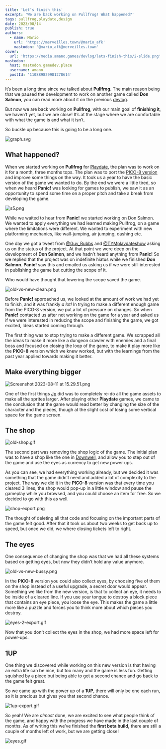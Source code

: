 ```yaml
---
title: 'Let’s finish this'
excerpt: 'We are back working on Pullfrog! What happened?'
tags: pullfrog,playdate,design
date: 2023/08/14
publish: true
authors:
  - name: Mario
    url: 'https://merveilles.town/@mario_afk'
    mastodon: '@mario_afk@merveilles.town'
cover:
  url: 'https://media.amano.games/devlog/lets-finish-this/2-slide.png'
mastodon:
  host: mastodon.gamedev.place
  username: amano
  postId: '110889829981278614'
---
```


It’s been a long time since we talked about **Pullfrog**. The main reason being that we paused the development to work on another game called **Don Salmon**, you can read more about it on the previous [devlog](https://amano.games/devlog/lets-talk-about-don-salmon).

But now we are back working on **Pullfrog**, with our main goal of **finishing it**, we haven’t yet, but we are close! It’s at the stage where we are comfortable with what the game is and what it isn’t.

So buckle up because this is going to be a long one.

![graph.svg](https://media.amano.games/devlog/lets-finish-this/1-graph.svg)

## What happened?

When we started working on **Pullfrog** for [Playdate](http://play.date/), the plan was to work on it for a month, three months tops. The plan was to port the [PICO-8 version](https://afk-mario.itch.io/pullfrog) and improve some things on the way. It took us a year to have the basic version of the game we wanted to do. By the end we were a little tired, so when we heard **Panic!** was looking for games to publish, we saw it as an opportunity to spend some time on a proper pitch and take a break from developing the game.

![s5.png](https://media.amano.games/devlog/lets-finish-this/2-slide.png)

While we waited to hear from **Panic!** we started working on Don Salmon. We wanted to apply everything we had learned making Pullfrog, on a game where the limitations were different. We wanted to experiment with new platforming mechanics, like wall-jumping, air jumping, dashing etc.

One day we got a tweet from [@Guv_Bubbs](https://linktr.ee/guv_bubbs) and [@TYMplaydateshow](https://tinyyellowmachine.com/) asking us on the status of the project. At that point we were deep on the development of **Don Salmon**, and we hadn’t heard anything from **Panic!** So we replied that the project was on indefinite hiatus while we finished **Don Salmon**. **Panic!** saw this and emailed us asking us if we were still interested in publishing the game but cutting the scope of it.

Who would have thought that lowering the scope saved the game.

![old-vs-new-clean.png](https://media.amano.games/devlog/lets-finish-this/3-old-vs-new-clean.png)

Before **Panic!** approached us, we looked at the amount of work we had yet to finish, and it was frankly _a lot!_ In trying to make a different enough game from the PICO-8 version, we put a lot of pressure on changes. So when **Panic!** contacted us after not working on the game for a year and asked us if we were interested in reducing the scope and finishing the game, we got excited, Ideas started coming through.

The first thing was to stop trying to make a different game. We scrapped all the ideas to make it more like a dungeon crawler with enemies and a final boss and focused on closing the loop of the game, to make it play more like the **PICO-8** version which we knew worked, but with the learnings from the past year applied towards making it better.

## Make everything bigger

![Screenshot 2023-08-11 at 15.29.51.png](https://media.amano.games/devlog/lets-finish-this/4-frog-evolution.png)

One of the first things [Jp](https://merveilles.town/@jp) did was to completely re-do all the game assets to make all the sprites larger. After playing other **Playdate** games, we came to the conclusion that the game would read better by changing the size of the character and the pieces, though at the slight cost of losing some vertical space for the game screen.

## The shop

![old-shop.gif](https://media.amano.games/devlog/lets-finish-this/5-old-shop.gif)

The second part was removing the shop logic of the game. The initial plan was to have a shop like the one in [Downwell](https://downwellgame.com/), and allow you to step out of the game and use the eyes as currency to get new power ups.

As you can see, we had everything working already, but we decided it was something that the game didn’t need and added a lot of complexity to the project. The way we did it in the **PICO-8** version was that every time you cleared 3 lines, the shop would pop-up in a little window and pause the gameplay while you browsed, and you could choose an item for free. So we decided to go with this as well.

![shop-export.png](https://media.amano.games/devlog/lets-finish-this/6-new-shop.png)

The thought of deleting all that code and focusing on the important parts of the game felt good. After that it took us about two weeks to get back up to speed, but once we did, we where closing tickets left to right.

## The eyes

One consequence of changing the shop was that we had all these systems based on getting eyes, but now they didn’t hold any value anymore.

![old-vs-new-bussy.png](https://media.amano.games/devlog/lets-finish-this/7-old-vs-new-bussy.png)

In the **PICO-8** version you could also collect eyes, by choosing five of them on the shop instead of a useful upgrade, a secret door would appear. Something we like from the new version, is that to collect an eye, it needs to be inside of a cleared line. If you use your tongue to destroy a block piece that contains an eye piece, you loose the eye. This makes the game a little more like a puzzle and forces you to think more about which pieces you destroy.

![eyes-2-export.gif](https://media.amano.games/devlog/lets-finish-this/8-eyes-collect-destroy.gif)

Now that you don’t collect the eyes in the shop, we had more space left for power-ups.

## 1UP

One thing we discovered while working on this new version is that having an extra life can be nice, but too many and the game is less fun. Getting squished by a piece but being able to get a second chance and go back to the game felt great.

So we came up with the power up of a **1UP**, there will only be one each run, so it is precious but gives you that second chance.

![1up-export.gif](https://media.amano.games/devlog/lets-finish-this/9-second-chance.gif)

So yeah! We are _almost_ done, we are excited to see what people think of the game, and happy with the progress we have made in the last couple of months. As of writing this we’ve finished the **first beta build,** there are still a couple of months left of work, but we are getting close!

![eyes.gif](https://media.amano.games/devlog/lets-finish-this/10-eyes.gif)

